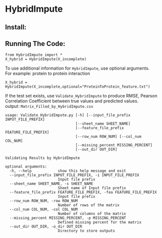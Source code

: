 # HybridImpute
## Install:

## Running The Code:

```
from HybridImpute import *
X_hybrid = HybridImpute(X_incomplete)
```

To use additional information for `HybridImpute`, use optional arguments. <br />
For example: protein to protein interaction
```
X_hybrid = HybridImpute(X_incomplete,optional="ProteinToProtein_feature.txt")
```

If the test set exists, use `Validate_HybridImpute` to produce RMSE, Pearson Correlation Coefficient between true values and predicted values. <br />
output: `Matrix_Filled_by_HybridImpute.csv`
```
usage: Validate_HybridImpute.py [-h] [--input_file_prefix INPUT_FILE_PREFIX]
                                [--sheet_name SHEET_NAME]
                                [--feature_file_prefix FEATURE_FILE_PREFIX]
                                [--row_num ROW_NUM] [--col_num COL_NUM]
                                [--missing_percent MISSING_PERCENT]
                                [--out_dir OUT_DIR]

Validating Results by HybridImpute

optional arguments:
  -h, --help            show this help message and exit
  --input_file_prefix INPUT_FILE_PREFIX, -i INPUT_FILE_PREFIX
                        Input file prefix
  --sheet_name SHEET_NAME, -s SHEET_NAME
                        Sheet name of Input file prefix
  --feature_file_prefix FEATURE_FILE_PREFIX, -fea FEATURE_FILE_PREFIX
                        Input file prefix
  --row_num ROW_NUM, -row ROW_NUM
                        Number of rows of the matrix
  --col_num COL_NUM, -col COL_NUM
                        Number of columns of the matrix
  --missing_percent MISSING_PERCENT, -p MISSING_PERCENT
                        Defined missing percent for the matrix
  --out_dir OUT_DIR, -o_dir OUT_DIR
                        Directory to store outputs
```

